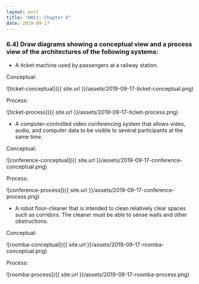 ```yaml
---
layout: post
title: "HW11: Chapter 6"
date: 2019-09-17
---
```


### 6.4) Draw diagrams showing a conceptual view and a process view of the architectures of the following systems:

* A ticket machine used by passengers at a railway station.

Conceptual:

![ticket-conceptual]({{ site.url }}/assets/2019-09-17-ticket-conceptual.png)

Process:

![ticket-process]({{ site.url }}/assets/2019-09-17-ticket-process.png)

* A computer-controlled video conferencing system that allows video, audio, and computer data to be visible to several participants at the same time.

Conceptual:

![conference-conceptual]({{ site.url }}/assets/2019-09-17-conference-conceptual.png)

Process:

![conference-process]({{ site.url }}/assets/2019-09-17-conference-process.png)

* A robot floor-cleaner that is intended to clean relatively clear spaces such as corridors. The cleaner must be able to sense walls and other obstructions.

Conceptual:

![roomba-conceptual]({{ site.url }}/assets/2019-09-17-roomba-conceptual.png)

Process:

![roomba-process]({{ site.url }}/assets/2019-09-17-roomba-process.png)
